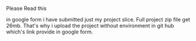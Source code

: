 Please Read this

in google form i have submitted just my project slice. Full project zip file get 26mb. That's why i upload the project without environment in git hub which's link provide in google form.
